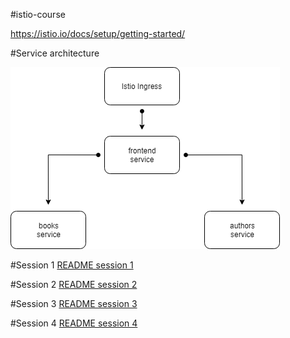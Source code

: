 #istio-course

https://istio.io/docs/setup/getting-started/

#Service architecture

![Alt text](architecture.png?raw=true)

#Session 1
[README session 1](session1/README.md)

#Session 2
[README session 2](session2/README.md)

#Session 3
[README session 3](session3/README.md)

#Session 4
[README session 4](session4/README.md)